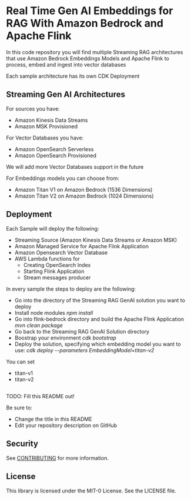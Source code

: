 # Real Time Gen AI Embeddings for RAG With Amazon Bedrock and Apache Flink

In this code repository you will find multiple Streaming RAG architectures that use Amazon Bedrock Embeddings Models and Apache Flink to process, embed and ingest into vector databases

Each sample architecture has its own CDK Deployment

## Streaming Gen AI Architectures

For sources you have:

- Amazon Kinesis Data Streams
- Amazon MSK Provisioned

For Vector Databases you have: 

- Amazon OpenSearch Serverless
- Amazon OpenSearch Provisioned

We will add more Vector Databases support in the future

For Embeddings models you can choose from:

- Amazon Titan V1 on Amazon Bedrock (1536 Dimensions)
- Amazon Titan V2 on Amazon Bedrock (1024 Dimensions)

## Deployment
Each Sample will deploy the following:
- Streaming Source (Amazon Kinesis Data Streams or Amazon MSK)
- Amazon Managed Service for Apache Flink Application
- Amazon Opensearch Vector Database
- AWS Lambda functions for
  - Creating OpenSearch Index
  - Starting Flink Application
  - Stream messages producer

In every sample the steps to deploy are the following:

- Go into the directory of the Streaming RAG GenAI solution you want to deploy
- Install node modules *npm install*
- Go into flink-bedrock directory and build the Apache Flink Application *mvn clean package*
- Go back to the Streaming RAG GenAI Solution directory
- Boostrap your environment *cdk bootstrap*
- Deploy the solution, specifying which embedding model you want to use: *cdk deploy --parameters EmbeddingModel=titan-v2*

You can set
- titan-v1
- titan-v2


##
TODO: Fill this README out!

Be sure to:

* Change the title in this README
* Edit your repository description on GitHub

## Security

See [CONTRIBUTING](CONTRIBUTING.md#security-issue-notifications) for more information.

## License

This library is licensed under the MIT-0 License. See the LICENSE file.

